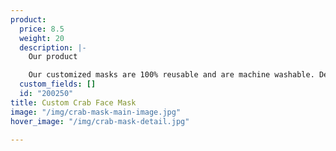 ```yaml
---
product:
  price: 8.5
  weight: 20
  description: |-
    Our product

    Our customized masks are 100% reusable and are machine washable. Designed to be a comfortable fit - they are great when worn for long periods of time without become bothersome. Premium fabrics and materials used to create an ultra comfortable mask that fits everyone. Sport our masked crab!
  custom_fields: []
  id: "200250"
title: Custom Crab Face Mask
image: "/img/crab-mask-main-image.jpg"
hover_image: "/img/crab-mask-detail.jpg"

---
```

